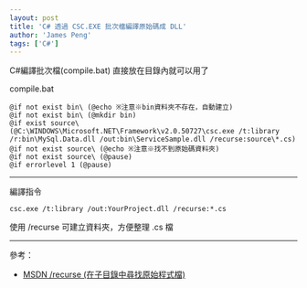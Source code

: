 ```yaml
---
layout: post
title: 'C# 透過 CSC.EXE 批次檔編譯原始碼成 DLL'
author: 'James Peng'
tags: ['C#']
---
```


C#編譯批次檔(compile.bat) 直接放在目錄內就可以用了

compile.bat
~~~text
@if not exist bin\ (@echo ※注意※bin資料夾不存在，自動建立)
@if not exist bin\ (@mkdir bin)
@if exist source\ (@C:\WINDOWS\Microsoft.NET\Framework\v2.0.50727\csc.exe /t:library /r:bin\MySql.Data.dll /out:bin\ServiceSample.dll /recurse:source\*.cs)
@if not exist source\ (@echo ※注意※找不到原始碼資料夾)
@if not exist source\ (@pause)
@if errorlevel 1 (@pause)
~~~


----------


編譯指令

~~~text
csc.exe /t:library /out:YourProject.dll /recurse:*.cs
~~~

使用 /recurse 可建立資料夾，方便整理 .cs 檔


----------

參考：

- [MSDN /recurse (在子目錄中尋找原始程式檔)](https://msdn.microsoft.com/zh-tw/Library/8t9te37d(v=vs.80).aspx)